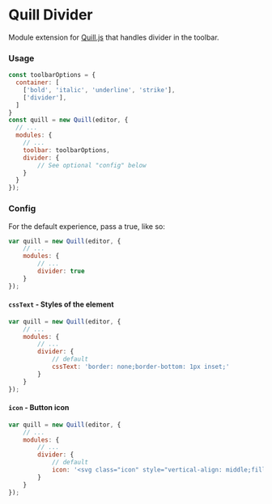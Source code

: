 # Quill Divider
Module extension for [Quill.js](https://github.com/quilljs/quill) that handles divider in the toolbar.
### Usage

```javascript
const toolbarOptions = {
  container: [
    ['bold', 'italic', 'underline', 'strike'],
    ['divider'],   
  ]
}
const quill = new Quill(editor, {
  // ...
  modules: {
    // ...
    toolbar: toolbarOptions,
    divider: {
        // See optional "config" below
    }
  }
});
```
### Config
For the default experience, pass a true, like so:
```javascript
var quill = new Quill(editor, {
    // ...
    modules: {
        // ...
        divider: true
    }
});
```
#### `cssText` - Styles of the element
```javascript
var quill = new Quill(editor, {
    // ...
    modules: {
        // ...
        divider: {
            // default
            cssText: 'border: none;border-bottom: 1px inset;'
        }
    }
});
```
#### `icon` - Button icon
```javascript
var quill = new Quill(editor, {
    // ...
    modules: {
        // ...
        divider: {
            // default
            icon: '<svg class="icon" style="vertical-align: middle;fill: currentColor;overflow: hidden;" viewBox="0 0 1024 1024" version="1.1" xmlns="http://www.w3.org/2000/svg"><path class="ql-fill" d="M64 464h896v96H64v-96zM224 96v160h576V96h96v256H128V96h96z m576 832v-160H224v160H128v-256h768v256h-96z"></path></svg>``'
        }
    }
});
```
